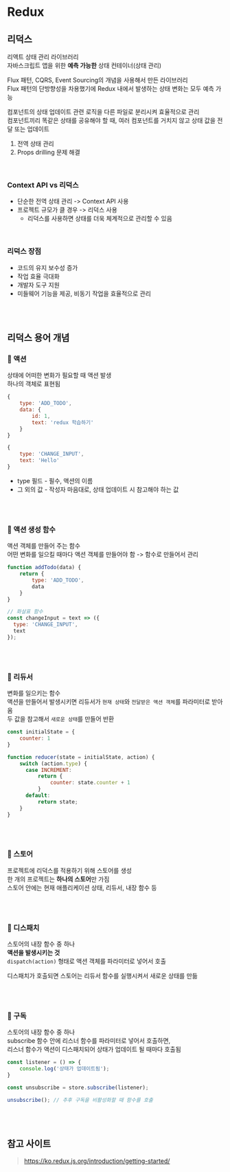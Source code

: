 # Redux

## 리덕스

리액트 상태 관리 라이브러리    
자바스크립트 앱을 위한 **예측 가능한** 상태 컨테이너(상태 관리)

Flux 패턴, CQRS, Event Sourcing의 개념을 사용해서 만든 라이브러리  
Flux 패턴의 단방향성을 차용했기에 Redux 내에서 발생하는 상태 변화는 모두 예측 가능

컴포넌트의 상태 업데이트 관련 로직을 다른 파일로 분리시켜 효율적으로 관리  
컴포넌트끼리 똑같은 상태를 공유해야 할 때, 여러 컴포넌트를 거치지 않고 상태 값을 전달 또는 업데이트

1. 전역 상태 관리
2. Props drilling 문제 해결

<br>

### Context API vs 리덕스

* 단순한 전역 상태 관리 -> Context API 사용
* 프로젝트 규모가 클 경우 -> 리덕스 사용
    * 리덕스를 사용하면 상태를 더욱 체계적으로 관리할 수 있음

<br>

### 리덕스 장점

* 코드의 유지 보수성 증가
* 작업 효율 극대화
* 개발자 도구 지원
* 미들웨어 기능을 제공, 비동기 작업을 효율적으로 관리

<br><br>

## 리덕스 용어 개념

### 📌 액션

상태에 어떠한 변화가 필요할 때 액션 발생  
하나의 객체로 표현됨

```js
{
    type: 'ADD_TODO', 
    data: {
        id: 1, 
        text: 'redux 학습하기'
    }
}

{
    type: 'CHANGE_INPUT', 
    text: 'Hello'
}
```

* type 필드 - 필수, 액션의 이름
* 그 외의 값 - 작성자 마음대로, 상태 업데이트 시 참고해야 하는 값

<br><br>

### 📌 액션 생성 함수 

액션 객체를 만들어 주는 함수  
어떤 변화를 일으킬 때마다 액션 객체를 만들어야 함 -> 함수로 만들어서 관리

```js
function addTodo(data) {
    return {
        type: 'ADD_TODO',
        data
    }
}

// 화살표 함수
const changeInput = text => ({
  type: 'CHANGE_INPUT',
  text
});
```

<br><br>

### 📌 리듀서

변화를 일으키는 함수  
액션을 만들어서 발생시키면 리듀서가 `현재 상태`와 `전달받은 액션 객체`를 파라미터로 받아 옴  
두 값을 참고해서 `새로운 상태`를 만들어 반환

```js
const initialState = {
    counter: 1
}

function reducer(state = initialState, action) {
    switch (action.type) {
      case INCREMENT: 
          return {
              counter: state.counter + 1
          }
      default: 
          return state;
    }
}
```

<br><br>

### 📌 스토어

프로젝트에 리덕스를 적용하기 위해 스토어를 생성  
한 개의 프로젝트는 **하나의 스토어**만 가짐  
스토어 안에는 현재 애플리케이션 상태, 리듀서, 내장 함수 등

<br><br>

### 📌 디스패치

스토어의 내장 함수 중 하나  
**액션을 발생시키는 것**  
`dispatch(action)` 형태로 액션 객체를 파라미터로 넣어서 호출

디스패치가 호출되면 스토어는 리듀서 함수를 실행시켜서 새로운 상태를 만듦    

<br><br>

### 📌 구독

스토어의 내장 함수 중 하나  
subscribe 함수 안에 리스너 함수를 파라미터로 넣어서 호출하면,  
리스너 함수가 액션이 디스패치되어 상태가 업데이트 될 때마다 호출됨  

```js
const listener = () => {
    console.log('상태가 업데이트됨');
}

const unsubscribe = store.subscribe(listener);

unsubscribe(); // 추후 구독을 비활성화할 때 함수를 호출
```

<br><br>

## 참고 사이트

> https://ko.redux.js.org/introduction/getting-started/  
